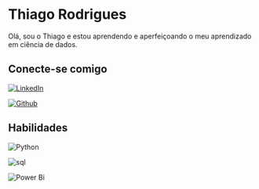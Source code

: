 
# Thiago Rodrigues
Olá, sou o Thiago e estou aprendendo e aperfeiçoando o meu aprendizado em ciência de dados.

## Conecte-se comigo
[![LinkedIn](https://img.shields.io/badge/LinkedIn-000?style=for-the-badge&logo=linkedin&logoColor=0E76A8)](https://www.linkedin.com/in/thiago-rodrigues-b68800293/)


[![Github](https://img.shields.io/badge/GITHUB-000?style=for-the-badge&logo=GITHUB)](https://github.com/Thiago02Rodrigues)
## Habilidades
![Python](https://img.shields.io/badge/Python-000?style=for-the-badge&logo=python)

![sql](https://img.shields.io/badge/sql-000?style=for-the-badge&logo=postgresql)

![Power Bi](https://img.shields.io/badge/BI-000?style=for-the-badge&logo=powerbi)




